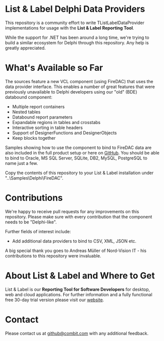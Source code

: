 # List & Label Delphi Data Providers
This repository is a community effort to write TListLabelDataProvider implementations for usage with the **List & Label Reporting Tool**.

While the support for .NET has been around a long time, we're trying to build a similar ecosystem for Delphi through this repository. Any help is greatly appreciated.

# What's Available so Far
The sources feature a new VCL component (using FireDAC) that uses the data provider interface. This enables a number of great features that were previously unavailable to Delphi developers using our "old" (BDE) databound component:

- Multiple report containers
- Nested tables
- Databound report parameters
- Expandable regions in tables and crosstabs
- Interactive sorting in table headers
- Support of DesignerFunctions and DesignerObjects
- Keep blocks together

Samples showing how to use the component to bind to FireDAC data are also included in the full product setup or here on [GitHub](https://github.com/combit/ll-samples/tree/main/Delphi/FireDAC/Samples). You should be able to bind to Oracle, MS SQL Server, SQLite, DB2, MySQL, PostgreSQL to name just a few. 

Copy the contents of this repository to your List & Label installation under "..\Samples\Delphi\FireDAC".

# Contributions
We're happy to receive pull requests for any improvements on this repository. Please make sure with every contribution that the component needs to be "Delphi-like".

Further fields of interest include:
- Add additional data providers to bind to CSV, XML, JSON etc.

A big special thank you goes to Andreas Müller of Nord-Vision IT - his contributions to this repository were invaluable.

# About List & Label and Where to Get
List & Label is our **Reporting Tool for Software Developers** for desktop, web and cloud applications. For further information and a fully functional free 30-day trial version please visit our [website](https://www.combit.com/reporting-tool/).

# Contact
Please contact us at [github@combit.com](mailto:github@combit.com) with any additional feedback.
